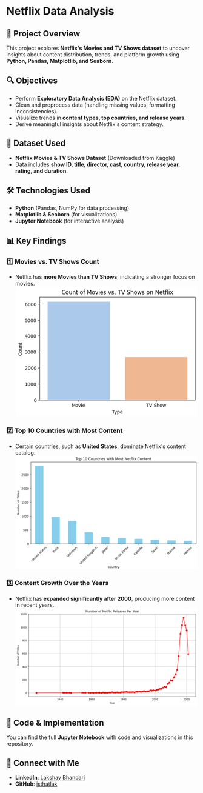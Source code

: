 # Netflix Data Analysis

## 📌 Project Overview
This project explores **Netflix's Movies and TV Shows dataset** to uncover insights about content distribution, trends, and platform growth using **Python, Pandas, Matplotlib, and Seaborn**.

## 🔍 Objectives
- Perform **Exploratory Data Analysis (EDA)** on the Netflix dataset.
- Clean and preprocess data (handling missing values, formatting inconsistencies).
- Visualize trends in **content types, top countries, and release years**.
- Derive meaningful insights about Netflix's content strategy.

## 📂 Dataset Used
- **Netflix Movies & TV Shows Dataset** (Downloaded from Kaggle)
- Data includes **show ID, title, director, cast, country, release year, rating, and duration**.

## 🛠️ Technologies Used
- **Python** (Pandas, NumPy for data processing)
- **Matplotlib & Seaborn** (for visualizations)
- **Jupyter Notebook** (for interactive analysis)

## 📊 Key Findings
### 1️⃣ Movies vs. TV Shows Count
- Netflix has **more Movies than TV Shows**, indicating a stronger focus on movies.
![Data Screenshot 1](ndascreenshot1.png)

### 2️⃣ Top 10 Countries with Most Content
- Certain countries, such as **United States**, dominate Netflix's content catalog.
![Data Screenshot 2](ndascreenshot2.png)

### 3️⃣ Content Growth Over the Years
- Netflix has **expanded significantly after 2000**, producing more content in recent years.
![Data Screenshot 3](ndascreenshot3.png)

## 📎 Code & Implementation
You can find the full **Jupyter Notebook** with code and visualizations in this repository.

## 🔗 Connect with Me
- **LinkedIn**: [Lakshay Bhandari](https://www.linkedin.com/in/lakshay-bhandari-b1b38a307/)
- **GitHub**: [isthatlak](https://github.com/isthatlak)